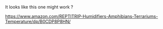 It looks like this one might work ?

https://www.amazon.com/REPTITRIP-Humidifiers-Amphibians-Terrariums-Temperature/dp/B0CDP8P8HN/
